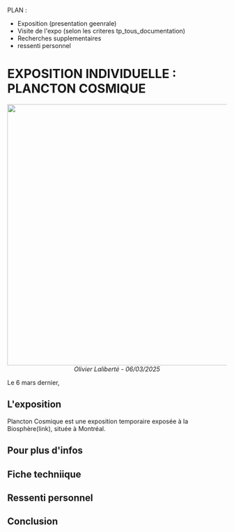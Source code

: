 PLAN : 
- Exposition (presentation geenrale)
- Visite de l'expo (selon les criteres tp_tous_documentation)
- Recherches supplementaires
- ressenti personnel

# EXPOSITION INDIVIDUELLE : PLANCTON COSMIQUE

<p align="center">
  <img src="./images/img_biosphere_ensemble.jpg" width="600px"><br>
  <i>Olivier Laliberté - 06/03/2025</i>
</p>

Le 6 mars dernier,

## L'exposition

Plancton Cosmique est une exposition temporaire exposée à la Biosphère(link), située à Montréal. 

## Pour plus d'infos

## Fiche techniique

## Ressenti personnel

## Conclusion
